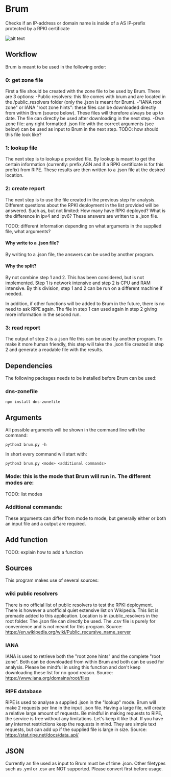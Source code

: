# Brum

Checks if an IP-address or domain name is inside of a AS IP-prefix protected by a RPKI certificate 

![alt text](https://live.staticflickr.com/7177/7083455607_7bbb823abe_b.jpg)

## Workflow

Brum is meant to be used in the following order:

### 0: get zone file
First a file should be created with the zone file to be used by Brum.
There are 3 options:
-Public resolvers: this file comes with brum and are located in the /public_resolvers folder (only the .json is meant for Brum). 
-"IANA root zone" or IANA "root zone hints": these files can be downloaded directly from within Brum (source below). These files will therefore always be up to date. The file can directly be used after downloading in the next step.
-Own zone file: any right formatted .json file with the correct arguments (see below) can be used as input to Brum in the next step.
TODO: how should this file look like?

### 1: lookup file
The next step is to lookup a provided file. By lookup is meant to get the certain information (currently: prefix,ASN and if a RPKI certificate is for this prefix) from RIPE. 
These results are then written to a .json file at the desired location.

### 2: create report
The next step is to use the file created in the previous step for analysis. 
Different questions about the RPKI deployment in the list provided will be answered.
Such as, but not limited: How many have RPKI deployed? What is the difference in ipv4 and ipv6?
These answers are written to a .json file. 

TODO: different information depending on what arguments in the supplied file, what arguments?

#### Why write to a .json file?

By writing to a .json file, the answers can be used by another program. 

#### Why the split?

By not combine step 1 and 2. This has been considered, but is not implemented.
Step 1 is network intensive and step 2 is CPU and RAM intensive. 
By this division, step 1 and 2 can be run on a different machine if needed.

In addition, if other functions will be added to Brum in the future, there is no need to ask RIPE again.
The file in step 1 can used again in step 2 giving more information in the second run. 

### 3: read report
The output of step 2 is a .json file this can be used by another program.
To make it more human friendly, this step will take the .json file created in step 2 and generate a readable file with the results.

## Dependencies

The following packages needs to be installed before Brum can be used:

### dns-zonefile 
    npm install dns-zonefile

## Arguments

All possible arguments will be shown in the command line with the command: 
```
python3 brum.py -h
```
In short every command will start with:
```
python3 brum.py <mode> <additional commands>
```

### Mode: this is the mode that Brum will run in. The different modes are:
TODO: list modes 

### Additional commands:
These arguments can differ from mode to mode, but generally either or both an input file and a output are required.

## Add function

TODO: explain how to add a function 

## Sources

This program makes use of several sources:

### wiki public resolvers
There is no official list of public resolvers to test the RPKI deployment. 
There is however a unofficial quiet extensive list on Wikipedia.
This list is premade added to this application. Location is in /public_resolvers in the root folder. 
The .json file can directly be used. The .csv file is purely for convenience and is not meant for this program.
Source: https://en.wikipedia.org/wiki/Public_recursive_name_server
### IANA
IANA is used to retrieve both the "root zone hints" and the complete "root zone". 
Both can be downloaded from within Brum and both can be used for analysis.
Please be mindful in using this function and don't keep downloading these list for no good reason. 
Source: https://www.iana.org/domains/root/files
### RIPE database
RIPE is used to analyse a supplied .json in the "lookup" mode. 
Brum will make 2 requests per line in the input .json file. 
Having a large file, will create a relative large amount of requests.
Be mindful in making requests to RIPE, the service is free without any limitations. Let's keep it like that.
If you have any internet restrictions keep the requests in mind. 
They are simple text requests, but can add up if the supplied file is large in size.
Source: https://stat.ripe.net/docs/data_api/

## JSON

Currently an file used as input to Brum must be of time .json.
Other filetypes such as .yml or .csv are NOT supported.
Please convert first before usage.
